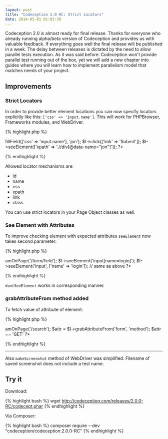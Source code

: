 ```yaml
---
layout: post
title: "Codeception 2.0 RC: Strict Locators"
date: 2014-05-01 01:03:50
---
```


Codeception 2.0 is almost ready for final release. Thanks for everyone who already running alpha/beta version of Codeception and provides us with valuable feedback. If everything goes well the final release will be published in a week. The delay between releases is dictated by the need to allow parallel tests execution. As it was said before: Codeception won't provide parallel test running out of the box, yet we will add a new chapter into guides where you will learn how to implement parallelism model that matches needs of your project.

## Improvements

### Strict Locators

In order to provide better element locations you can now specify locators explicitly like this: `['css' => 'input.name']`. This will work for PHPBrowser, Frameworks modules, and WebDriver.

{% highlight php %}
<?php
$I->fillField(['css' => 'input.name'], 'jon');
$I->click(['link' => 'Submit']);
$I->seeElement(['xpath' => './/div[@data-name="jon"]']);
?>
{% endhighlight %} 

Allowed locator mechanisms are:

* id    
* name    
* css    
* xpath    
* link    
* class    

You can use strict locators in your Page Object classes as well.

### See Element with Attributes

To improve checking element with expected attributes `seeElement` now takes second parameter:

{% highlight php %}
<?php
$I->amOnPage('/form/field');
$I->seeElement('input[name=login]');
$I->seeElement('input', ['name' => 'login']); // same as above
?>
{% endhighlight %}

`dontSeeElement` works in corresponding manner.

### grabAttributeFrom method added

To fetch value of attribute of element:

{% highlight php %}
<?php
$I->amOnPage('/search');
$attr = $I->grabAttributeFrom('form', 'method');
$attr == 'GET'
?>
{% endhighlight %}

---

Also `makeScreenshot` method of WebDriver was simplified. Filename of saved screenshot does not include a test name.

## Try it

Download:

{% highlight bash %}
wget http://codeception.com/releases/2.0.0-RC/codecept.phar
{% endhighlight %}

Via Composer:

{% highlight bash %}
composer require --dev "codeception/codeception:2.0.0-RC" 
{% endhighlight %}